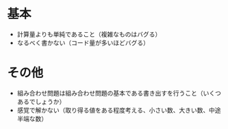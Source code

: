 # 基本
* 計算量よりも単純であること（複雑なものはバグる）
* なるべく書かない（コード量が多いほどバグる）

# その他
* 組み合わせ問題は組み合わせ問題の基本である書き出すを行うこと（いくつあるでしょうか）
* 感覚で解かない（取り得る値をある程度考える、小さい数、大きい数、中途半端な数）

